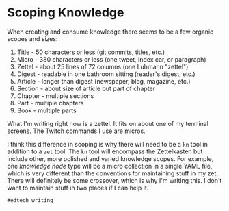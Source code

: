 # Scoping Knowledge

When creating and consume knowledge there seems to be a few organic
scopes and sizes:

1. Title - 50 characters or less (git commits, titles, etc.)
1. Micro - 380 characters or less (one tweet, index car, or paragraph)
1. Zettel - about 25 lines of 72 columns (one Luhmann "zettel")
1. Digest - readable in one bathroom sitting (reader's digest, etc.)
1. Article - longer than digest (newspaper, blog, magazine, etc.)
1. Section - about size of article but part of chapter
1. Chapter - multiple sections
1. Part - multiple chapters
1. Book - multiple parts

What I'm writing right now is a zettel. It fits on about one of my
terminal screens. The Twitch commands I use are micros.

I think this difference in scoping is why there will need to be a `kn`
tool in addition to a `zet` tool. The `kn` tool will encompass the
Zettelkasten but include other, more polished and varied knowledge
scopes. For example, one *knowledge node* type will be a micro
collection in a single YAML file, which is very different than the
conventions for maintaining stuff in my zet. There will definitely be
some crossover, which is why I'm writing this. I don't want to maintain
stuff in two places if I can help it.

    #edtech writing
